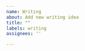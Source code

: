 ```yaml
---
name: Writing
about: Add new writing idea
title: ""
labels: writing
assignees: ''

---
```


<!-- Content-->

